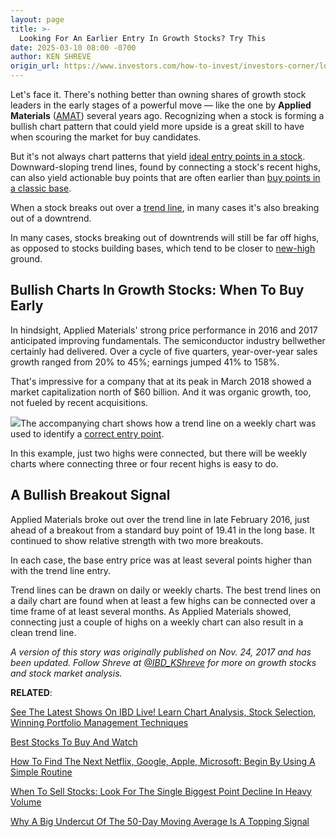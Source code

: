 ```yaml
---
layout: page
title: >-
  Looking For An Earlier Entry In Growth Stocks? Try This
date: 2025-03-10 08:00 -0700
author: KEN SHREVE
origin_url: https://www.investors.com/how-to-invest/investors-corner/looking-for-an-earlier-entry-in-a-stock-learn-how-to-do-this/
---
```





Let's face it. There's nothing better than owning shares of growth stock leaders in the early stages of a powerful move — like the one by **Applied Materials** ([AMAT](https://research.investors.com/quote.aspx?symbol=AMAT)) several years ago. Recognizing when a stock is forming a bullish chart pattern that could yield more upside is a great skill to have when scouring the market for buy candidates.


But it's not always chart patterns that yield [ideal entry points in a stock](https://www.investors.com/how-to-invest/investors-corner/chart-reading-basics-how-a-buy-point-marks-a-time-of-opportunity/). Downward-sloping trend lines, found by connecting a stock's recent highs, can also yield actionable buy points that are often earlier than [buy points in a classic base](https://www.investors.com/how-to-invest/investors-corner/buy-point-rule-how-teslas-34-gain-could-have-turned-to-43-profit/).




When a stock breaks out over a [trend line](https://www.investors.com/how-to-invest/investors-corner/how-to-draw-trend-lines-and-find-lower-buy-points-in-stock-charts/), in many cases it's also breaking out of a downtrend.


In many cases, stocks breaking out of downtrends will still be far off highs, as opposed to stocks building bases, which tend to be closer to [new-high](https://www.investors.com/ibd-university/can-slim/new-product/) ground.


Bullish Charts In Growth Stocks: When To Buy Early
--------------------------------------------------


In hindsight, Applied Materials' strong price performance in 2016 and 2017 anticipated improving fundamentals. The semiconductor industry bellwether certainly had delivered. Over a cycle of five quarters, year-over-year sales growth ranged from 20% to 45%; earnings jumped 41% to 158%.


That's impressive for a company that at its peak in March 2018 showed a market capitalization north of $60 billion. And it was organic growth, too, not fueled by recent acquisitions.


![](https://www.investors.com/wp-content/uploads/2017/11/ICamat112717-1024x546.png)The accompanying chart shows how a trend line on a weekly chart was used to identify a [correct entry point](https://www.investors.com/how-to-invest/investors-corner/buy-point-rule-how-teslas-34-gain-could-have-turned-to-43-profit/).


In this example, just two highs were connected, but there will be weekly charts where connecting three or four recent highs is easy to do.


A Bullish Breakout Signal
-------------------------


Applied Materials broke out over the trend line in late February 2016, just ahead of a breakout from a standard buy point of 19.41 in the long base. It continued to show relative strength with two more breakouts.


In each case, the base entry price was at least several points higher than with the trend line entry.


Trend lines can be drawn on daily or weekly charts. The best trend lines on a daily chart are found when at least a few highs can be connected over a time frame of at least several months. As Applied Materials showed, connecting just a couple of highs on a weekly chart can also result in a clean trend line.


*A version of this story was originally published on Nov. 24, 2017 and has been updated. Follow Shreve at [@IBD\_KShreve](https://twitter.com/IBD_KShreve) for more on growth stocks and stock market analysis.*


**RELATED**:


[See The Latest Shows On IBD Live! Learn Chart Analysis, Stock Selection, Winning Portfolio Management Techniques](https://shop.investors.com/offer/splashresponsive.aspx?id=IBD-Live)


[Best Stocks To Buy And Watch](https://www.investors.com/stock-lists/stocks-to-watch-top-rated-ipos-big-caps-and-growth-stocks/) 


[How To Find The Next Netflix, Google, Apple, Microsoft: Begin By Using A Simple Routine](https://www.investors.com/research/ibd-stock-analysis/how-to-invest-in-the-stock-market-start-with-a-simple-routine/)


[When To Sell Stocks: Look For The Single Biggest Point Decline In Heavy Volume](https://www.investors.com/how-to-invest/investors-corner/know-this-sell-signal-biggest-1-day-point-loss-can-mark-the-top/)


[Why A Big Undercut Of The 50-Day Moving Average Is A Topping Signal](https://www.investors.com/how-to-invest/investors-corner/when-to-sell-stocks-big-break-below-50-day-line-can-mark-end-of-a-huge-run/)




